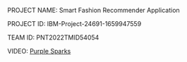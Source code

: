PROJECT NAME: Smart Fashion Recommender Application

PROJECT ID: IBM-Project-24691-1659947559

TEAM ID: PNT2022TMID54054

VIDEO: [Purple Sparks](https://drive.google.com/file/d/1yljiLjkVs3tfH0gZcMukTuYoF1w5Pg1R/view?usp=share_link)
